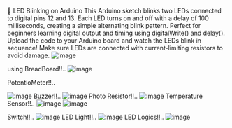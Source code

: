 🔌 LED Blinking on Arduino
This Arduino sketch blinks two LEDs connected to digital pins 12 and 13.
Each LED turns on and off with a delay of 100 milliseconds, creating a simple alternating blink pattern.
Perfect for beginners learning digital output and timing using digitalWrite() and delay().
Upload the code to your Arduino board and watch the LEDs blink in sequence!
Make sure LEDs are connected with current-limiting resistors to avoid damage.
![image](https://github.com/user-attachments/assets/a4d561c3-476f-4f0f-b61f-c4a48a972481)

using BreadBoard!!..
![image](https://github.com/user-attachments/assets/4b74d2db-8744-4793-aa07-8c9a64b1dfcb)

PotentioMeter!!..

![image](https://github.com/user-attachments/assets/c428234f-f3d5-4e7f-8535-7b9789f2f35d)
Buzzer!!..
![image](https://github.com/user-attachments/assets/51f05fe0-4abd-4c24-b373-ce7c3c808e6b)
Photo Resistor!!..
![image](https://github.com/user-attachments/assets/0e7eb77b-6b63-47b2-9055-b49dd18982e0)
Temperature Sensor!!..
![image](https://github.com/user-attachments/assets/73bcaddc-be03-49c2-bb39-2bad7c08e5ee)
![image](https://github.com/user-attachments/assets/a9d6977d-9530-4a68-a1f9-688470bc098b)

Switch!!..
![image](https://github.com/user-attachments/assets/4ce6dcd0-fa5b-4aa3-812c-991c683a7040)
LED Light!!..
![image](https://github.com/user-attachments/assets/e71b90fe-57c6-4f49-9418-a4467e448a1c)
LED Logics!!..
![image](https://github.com/user-attachments/assets/575c04af-87d5-4230-88c2-b3275e0fa1b4)
